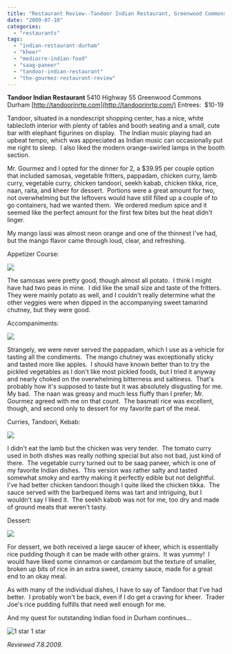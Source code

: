 ```yaml
---
title: "Restaurant Review--Tandoor Indian Restaurant, Greenwood Commons, Durham"
date: "2009-07-10"
categories:
  - "restaurants"
tags:
  - "indian-restaurant-durham"
  - "kheer"
  - "mediocre-indian-food"
  - "saag-paneer"
  - "tandoor-indian-restaurant"
  - "the-gourmez-restaurant-review"
---
```


**Tandoor Indian Restaurant** 5410 Highway 55 Greenwood Commons Durham [http://tandoorinrtp.com](http://tandoorinrtp.com/) Entrees:  $10-19

Tandoor, situated in a nondescript shopping center, has a nice, white tablecloth interior with plenty of tables and booth seating and a small, cute bar with elephant figurines on display.  The Indian music playing had an upbeat tempo, which was appreciated as Indian music can occasionally put me right to sleep.  I also liked the modern orange-swirled lamps in the booth section.

Mr. Gourmez and I opted for the dinner for 2, a $39.95 per couple option that included samosas, vegetable fritters, pappadam, chicken curry, lamb curry, vegetable curry, chicken tandoori, seekh kabab, chicken tikka, rice, naan, raita, and kheer for dessert.  Portions were a great amount for two, not overwhelming but the leftovers would have still filled up a couple of to go containers, had we wanted them.  We ordered medium spice and it seemed like the perfect amount for the first few bites but the heat didn't linger.

My mango lassi was almost neon orange and one of the thinnest I've had, but the mango flavor came through loud, clear, and refreshing.

Appetizer Course:

![](http://www.thegourmez.com/photos/tandoor2.jpg)

The samosas were pretty good, though almost all potato.  I think I might have had two peas in mine.  I did like the small size and taste of the fritters. They were mainly potato as well, and I couldn't really determine what the other veggies were when dipped in the accompanying sweet tamarind chutney, but they were good.

Accompaniments:

![](http://www.thegourmez.com/photos/tandoor3.jpg)

Strangely, we were never served the pappadam, which I use as a vehicle for tasting all the condiments.  The mango chutney was exceptionally sticky and tasted more like apples.  I should have known better than to try the pickled vegetables as I don't like most pickled foods, but I tried it anyway and nearly choked on the overwhelming bitterness and saltiness.  That's probably how it's supposed to taste but it was absolutely disgusting for me.  My bad.  The naan was greasy and much less fluffy than I prefer; Mr. Gourmez agreed with me on that count.  The basmati rice was excellent, though, and second only to dessert for my favorite part of the meal.

Curries, Tandoori, Kebab:

![](http://www.thegourmez.com/photos/tandoor5.jpg)

I didn't eat the lamb but the chicken was very tender.  The tomato curry used in both dishes was really nothing special but also not bad, just kind of there.  The vegetable curry turned out to be saag paneer, which is one of my favorite Indian dishes.  This version was rather salty and tasted somewhat smoky and earthy making it perfectly edible but not delightful.  I've had better chicken tandoori though I quite liked the chicken tikka.  The sauce served with the barbequed items was tart and intriguing, but I wouldn't say I liked it.  The seekh kabob was not for me, too dry and made of ground meats that weren't tasty.

Dessert:

![](http://www.thegourmez.com/photos/tandoor7.jpg)

For dessert, we both received a large saucer of kheer, which is essentially rice pudding though it can be made with other grains.  It was yummy!  I would have liked some cinnamon or cardamom but the texture of smaller, broken up bits of rice in an extra sweet, creamy sauce, made for a great end to an okay meal.

As with many of the individual dishes, I have to say of Tandoor that I've had better.  I probably won't be back, even if I do get a craving for kheer.  Trader Joe's rice pudding fulfills that need well enough for me.

And my quest for outstanding Indian food in Durham continues...




<div class="caption">

![1 star](http://s3.amazonaws.com/thegourmez-wpmedia/2009/04/rating_olive1.gif "rating_olive1") 1 star</div>


_Reviewed 7.8.2009._
